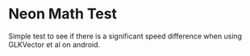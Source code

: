 Neon Math Test
==============

Simple test to see if there is a significant speed difference when using GLKVector et al on android.
